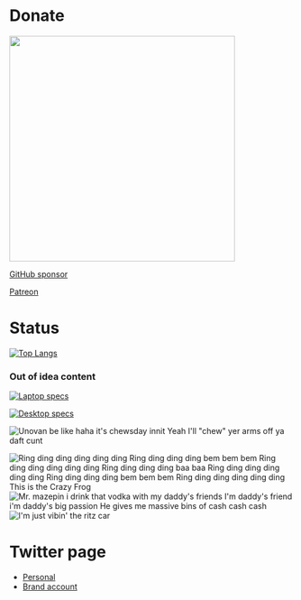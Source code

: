 # Donate

[<img src="https://cdn.buymeacoffee.com/buttons/v2/default-green.png" width="400"/>](https://www.buymeacoffee.com/rk0cc)

[GitHub sponsor](https://github.com/sponsors/rk0cc)

[Patreon](https://patreon.com/rk0cc)

# Status

[![Top Langs](https://github-readme-stats.vercel.app/api/top-langs/?username=rk0cc&exclude_repo=rk0cc.github.io,rk0cc&langs_count=10&layout=compact&hide=html,css,Makefile,CMake,Dockerfile,scss)](#)

### Out of idea content

[![Laptop specs](https://valid.x86.fr/cache/banner/ub5ln2-6.png)](https://valid.x86.fr/ub5ln2)

[![Desktop specs](https://valid.x86.fr/cache/banner/hmyxmp-6.png)](https://valid.x86.fr/hmyxmp)

<!--
                           ((#####(#######((,*/.                                
                     .(#%%%%%%%%%%%,%&*#####%%%%%###,                           
                 /(##%#####%%%%&%%%%%%%%%%%&&&%%%%%%%%%(                        
               (#%&&&&&&%%%%%%%%%%%%%%%%%%%%######%%%%%%%#.                     
              #%%%%(###%%%%%%%%%%%%%%%%#%%%############&&&&%#(                  
             #%&#(((%&@@&&&&&%%%%##########################%%%#,                
            #%#(((%%((#####%%%%&&&&%##########(######(##(###(%&&.               
           #%((#%&((((%######%%###%%%&&%######################((%               
         *%#((%%#(((((################%%&&%######################(              
        .%((##&((((#%&&##################%%&&%#################%%%#             
        ((##%%((#%%/,,,,*%%##%############%%%&&&#################%#(            
        (#%%%#%%*,.......,*%%%##%%%#######%#%%%%&&%##############%#%.           
       ,##%%%%*..........,,*/##########&########%%&&&###########%##%%           
       #%%%&(,.....//,.....,,*/%########%&##%##%#%%%@&&#%##%%#####%##%          
      #%%%%(....,,...........,,,**#%#######%%##%##%%#%&&%#%#%%%########/        
     #%%%%%#......#,..,,,,......,,,****(%%//((%#%%%%#/(%&%%%&%%%%########/      
    #%%%%#%#,......#(.##&&.%*.....,,,,,,,,,,,*/%#%%%#,%@%&&&&&&%%%%%#######     
   .%%%%%#%(.....,%..%, .##&,,.....,.,,,,,,,,,#*&*,(%&/.&%%#%%&&%%%%%%%##%%%    
   ,%%%%%#%/.....*, %#(.&&##*...............,,*&&*,&&&&.*%%%%%%%%%%%%%%%%#%%%   
  %,%%%%%#%*........%##&&&##/...............,,/&&%@@&%&.,*#%%%%%%%%%%%%%%%%%%(  
 #@#,%%%%#%/,.......&###%##%.................,,&&%&@%&&.,*(%#%%%%%%%%%%%%%%%%%  
 %@@@%%%%%%#,,....*/,#////(*...............,.,,%((((#&,*,*(#%%%%#%%%%%%%%%%%%%  
 %@@@@%%%%%##,,,,.,,...*/..............,...,,,,,,#&%,,*,*/(#%%%%%%%%%%%%%%%%%#  
 /&@@@@&%%%%##*,,*,,,,,,,,,.,,,,,,,,,,,,,,,,,,,,,,,,***/*((((%%%%%%%%%%%%%%%%%  
  #@@@@@@%%%%#(/*,,,,,,,,,,,,,,,,,/#%#(*,,,,,,,,,,,,***//(((&%%%%%%%%%%%%%%%%%, 
   ,&@@@@@&%%%#&#/*,,,,,,,,,,,,,,,,,,,,,,,,,,,,,,*****/(/(&@@%%%%%%%%%%%%%%%%%% 
      &@@@@@&%%# *%#(*,,,,,,,,,,,,,,,,,,,,,,*******///(&@@@@@%%%%%%%%%%%%%%%%#/.
         .%&@@##%#####&@&#/*******,*,**********/(#&&&&&&%%%  %%%%%%%%%%%%%%%#.  
             *(((((/((/(&@%##**,,,,,,,,****/%%&&&&#%%%%%%%& %%%%%%%%%%,%&%%%#   
            .%/////////****%&%###(#((((#%%%%%%&&&#/##%%%%%%#%%%%%%%#   &%%#&    
            ##%&#//////,,(/**/#%%######%%%%%##(//(//#####%%%#.        *,        
           (####%#(((//**//**//(((/(%((((((((/*//(/*(#(&%%%%%.                  
         **/((####%///////,,//////((&&#((//////***/(%#%#######                  
      /***//(((####&////*,,*,,*////#&&&&(/////***(%&&%#####%(###*               
     *****(*//#####%%///,,//*,*///(((///((/**/(//#%@%####%((/((##*              
    ,.,**////(/(&#%&@%///**/(*/(((%&&&&((##(######&&%##%#//((((((((             
   ,.,*,..*/((((#&&#/////,*/,,*////((((/////**((/##%&@%#((//((///***            
  ......,/,*(((%@&/*,,*//,***(////(&&&#((((((///(##%&@@&#((/#(*,,,,**.          
  .....,**/(/&@@@@%#####/*,,,,,,,*/(%&&#//******/(%%%%%%%(#(/*,,,,,,**          
 ,,,,,****/(/%##%&%%%%%%%%%((/&&%%%%&%%%(((&%%%&#####%%(   /(/**,,,,,*.         
  ,.,,**/,  #&%%&%%&&%&&%####&&%%%%%%%%%%*//%&##(#&&%%#%&&&&(*(//*****          
    ,.    %&&&%%%%%&&&&&&&%#&&&&&&%%%#%&%&#**((#&&&&%%%&&&&&&&&   ,,            
         @&&%####%%&&%%%&&&&&&&&&&&&&&&&&%%%##%&&&&##%&&&%#%%&&&/               
        /&&%#((%%%&&&&%%&&&&%%%%%%%%%%%&%%%#%@&&&&%##%&&&&%%%&&&&               
        *&&%###%&&&&&&&%&&&&%######%#(#%%%##&&&&%&%%%&&&&&&%%&&&&               
         &&%%%%%&&&&&&%&&&%/.   ,(#(####..**/#%%%&%%%%%&&&&&&&&&%               
          %%%%%%%%%%%%&&&/                     .#%%%%%%%%%%&&&&%.               
            %%%%%%%%%&(                           /%%&&&&&&%%%/                 
-->
![Unovan be like haha it's chewsday innit Yeah I'll "chew" yer arms off ya daft cunt](https://i.ytimg.com/vi/2hhbW9h7UiU/mqdefault.jpg)
<!--
                                        /,*                                     
                                   ,**,,,*,*,*                                  
                              ***,,,,,,,************,                           
                          ,***,*,*,*,***********,******//                       
                      *************,***********************                     
                   ,******************************************,                 
                *****************/(////(/////(/*******************,             
              ,**************//////////(//////////***************//*/           
             /**,**********,***,**************(//(///********/****/////         
           *****,,********///,,***///////////****////(**********/****///,       
          ***************/////**,//////////////*/*/////*****/***/**/*//(//      
        .//**************/////**(////////////(//**/////(*********//**///(//     
        //***********,,,,,,,,,,,,*,**,,*,,,,,,,,,,**,**************/*////((     
       ***********,,,,,,,,,,,,,,,,,,,,,,,,,*,,****,******************/////(     
      (/*********,,*,,,,,,,,,,,,,,,,**,,,,,**,,*********************/***//((    
      //**********,,,,,,,,,,,,,,,,,,,,,,,,******************************///(    
      /*********,**,,,,,,,,,,,,*,*,,,,,*,,,,****,************************///(   
     /****************************///(((//********************************///(  
    */*/##((((%((((((/////////////////*////////////(/((/##%(((((((##(((/(#((//( 
     (((//**//(//*//%&/,***,@(//*//***//*/////////*//&(/%%,*/%@/(/((////(((((#  
      *///**//#**///&/.@%*%(@,#**/**////*//**/**/*//&/&/%%&@(/(@@((//////((((*  
      ,/((%&#(#/**/@(*#%*,%((@,*************/*/**/*/*@///&%%&//%///%%%&&&@&@&&  
      #%%%&%%%#/*//@/,&#%#@(((*******/********/***//*@&%&@%&%%/(//(%%&&&&&@&&@  
     %%%%%%%%%%(**///,&#/#&##((//***********/*/****//@&&&@(&%%/(*/(%%%&&&%&&&&, 
    %%%%%%%%%%&#/***/,&###*(/##********************//&&&%&&&&((//(%%%&&&%%&&&&& 
   .%%%%%%&&%%%%/****/,&***/*@,*********************//@(####@(//((%%&%&&%%%&&%& 
   &%%%%%%%%%%%&#////**,%&#&&*******************/**////*&@#///((#%%%&%&%&&&&&%% 
   %%%%%%%%%%%%%%(*(//*//***********/*****/****/**/**/*//////((/(&%%&%&&&&&&&&& 
  ,%%%%%%%%%%%%%@%(////////*/*/**//*/*//***////////////////((((##&%%&%&&&&&&&&&.
  /%%%%%%%%%%%##&@@#((//////////*//**#&@@&&@&#/////////(((((((#@%&%&&&&&%%&&%&&(
  (%%%%%%%%%%%%%%@@@@@%((((////(////////////////////(/((((%@@@@@%%%%&&%&%%%&&&%,
  %%%%%%%%%%%%%%%%@@@@@@@&&&%#(((((((((((((/((((((((#&&&&&&&@&@@#%&&&%%%%%&%%%&#
  %%%%%%%%%%%%%#%&@@@@&&%%%&%%%%%%###%%%%%%%%%%%%%%%%&%%%%%%%@@#%%%&&%&%%%%&%%& 
  &%%%%%%%#%%##%%&@%%&&%%%##%####%###%%####%%%#%#%%%%%%%%%%#///(%%&&%&&%%%&&%&&.
  &%%%%%%%%%%%%#%%%%##%%%%###&&&&(((###########%#@#######%(/***(%%&&%%&&%%&%%&& 
  &%%%%%%%%%##%##%%##(%%%#####&&@%&,*,**,******%&@##%#####//***%%&#(%%&%&   %%% 
 ,%&,   #%%%, ,%%%&((((%%#####&&@&&&&***,,****&@@%%%%%%%@%(//*/*////((#         
             ((((((///(#%######@@&&&&&&*****%&@@@%%%%%%%@&,#/////////(&/        
            (/////////(&/##%###&@&&%&&%&&*%&@@&@&%%%%%%&@@   ((//**/*/&%&       
           ((((((((((##  %##%##&@&&&&&&&@@%@@@@@@#%%%%%@@@@   .//******(/#      
           /****//((#&  @%#####@@&&&@%@%&&&&&&&@&%#%%%%%@@@@    %/((/**///#     
          /*****/*/*(. @@%%#%%&@@&&@&@%@&&&@@@&&@&@%###%%#&&@     (//////((     
         /**********/#@@@%%%%#@@@&&&&&%&&&&@@@&&&&&@@@@%##%%%%%#   ,((///((     
         /******(//((%%##(((#%&@&@&@%@&&%&%&@@&@&@@@#((((#((((((#(##. *((       
           /////#(((/*(((((#(((((#&@&&&%&%#&&@@@@(/((#(/*,,,******/#(((         
               #(,,,,,,,,,,,,(#*/%((#@%(((((((///(((#(,,,,,,*********#          
              ,/,**,,,,,,,,,,***##%%%#((((((//(#%(#(/,,,,,***********/          
              (****,,,,,,,,******####(((//(//(##/(%#*,,,*************(          
               *,******,,,*******#&#(%((((/   #((&#(/,,************//,          
                ***,**,,,********#*                ((,*,,**********/#           
                 (**************/#                  #*,***********/.            
                  /************#(                     ((*******/(               
                     ((******#.                                                 
-->
![Ring ding ding ding ding ding Ring ding ding ding bem bem bem Ring ding ding ding ding ding Ring ding ding ding baa baa Ring ding ding ding ding ding Ring ding ding ding bem bem bem Ring ding ding ding ding ding This is the Crazy Frog](https://i.kym-cdn.com/photos/images/newsfeed/000/225/380/tumblr_lwyc4tU63C1qecay6o1_250.gif)
![Mr. mazepin i drink that vodka with my daddy's friends I'm daddy's friend i'm daddy's big passion He gives me massive bins of cash cash cash](https://media.giphy.com/media/zWhyZNQcqMYiNOpY2Z/source.gif)
![I'm just vibin' the ritz car](https://media.giphy.com/media/vmYtpg1DkKi2WEhEHu/giphy-downsized.gif)

# Twitter page
* [Personal](https://twitter.com/rk0cc)
* [Brand account](https://twitter.com/rk0cc_brand)
